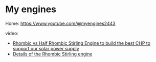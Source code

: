 # My engines
Home:
https://www.youtube.com/@myengines2443

video:
- [Rhombic vs Half Rhombic Stirling Engine to build the best CHP to support our solar power supply](https://youtu.be/GJZj1azzWfk)
- [Details of the Rhombic Stirling engine](https://youtu.be/D7DuoLwfm8U)
